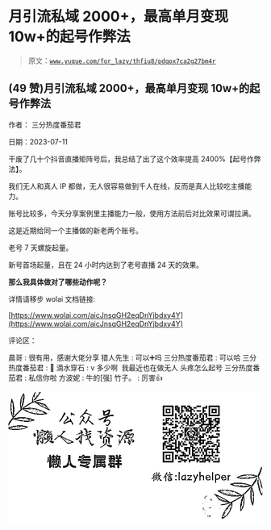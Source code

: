 # 月引流私域 2000+，最高单月变现 10w+的起号作弊法

> 原文：[`www.yuque.com/for_lazy/thfiu8/pdqox7ca2g27bm4r`](https://www.yuque.com/for_lazy/thfiu8/pdqox7ca2g27bm4r)



## (49 赞)月引流私域 2000+，最高单月变现 10w+的起号作弊法 

作者： 三分热度番茄君 

日期：2023-07-11 

干废了几十个抖音直播矩阵号后，我总结了出了这个效率提高 2400%【起号作弊法】。 

我们无人和真人 IP 都做，无人很容易做到千人在线，反而是真人比较吃主播能力。 

账号比较多，今天分享案例里主播能力一般，使用方法前后对比效果可谓拉满。 

这是近期给同一个主播做的新老两个账号。 <ne-quote id="u6078002b" data-lake-id="u6078002b">

老号 7 天螺旋起量。 

新号首场起量，且在 24 小时内达到了老号直播 24 天的效果。 

**那么我具体做对了哪些动作呢？** 

详情请移步 wolai 文档链接: 

[https://www.wolai.com/aicJnsqGH2eqDnYjbdxy4Y](https://www.wolai.com/aicJnsqGH2eqDnYjbdxy4Y) 

评论区： 

晨哥 : 很有用，感谢大佬分享 猎人先生 : 可以➕吗 三分热度番茄君 : 可以哈 三分热度番茄君 : 🥰 滴水穿石 : v 多少啊  我最近也在做无人 头疼怎么起号 三分热度番茄君 : 私信你啦 方波妮 : 牛的[强] 竹子。 : 厉害👍 

![](img/894d30a529e7c37bcd3392323c99941c.png)  </ne-quote>